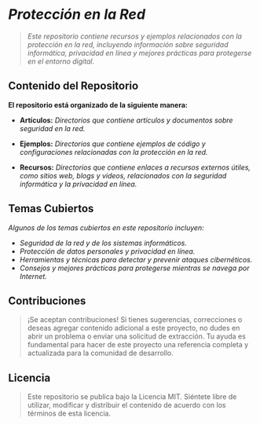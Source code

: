 <!-- Autor: Daniel Benjamin Perez Morales -->
<!-- GitHub: https://github.com/DanielPerezMoralesDev13 -->
<!-- Correo electrónico: danielperezdev@proton.me -->
# ***Protección en la Red***

> *Este repositorio contiene recursos y ejemplos relacionados con la protección en la red, incluyendo información sobre seguridad informática, privacidad en línea y mejores prácticas para protegerse en el entorno digital.*

## **Contenido del Repositorio**

**El repositorio está organizado de la siguiente manera:**

- **Artículos:** *Directorios que contiene artículos y documentos sobre seguridad en la red.*

- **Ejemplos:** *Directorios que contiene ejemplos de código y configuraciones relacionadas con la protección en la red.*

- **Recursos:** *Directorios que contiene enlaces a recursos externos útiles, como sitios web, blogs y videos, relacionados con la seguridad informática y la privacidad en línea.*

## **Temas Cubiertos**

*Algunos de los temas cubiertos en este repositorio incluyen:*

- *Seguridad de la red y de los sistemas informáticos.*
- *Protección de datos personales y privacidad en línea.*
- *Herramientas y técnicas para detectar y prevenir ataques cibernéticos.*
- *Consejos y mejores prácticas para protegerse mientras se navega por Internet.*

## **Contribuciones**

> ¡Se aceptan contribuciones! Si tienes sugerencias, correcciones o deseas agregar contenido adicional a este proyecto, no dudes en abrir un problema o enviar una solicitud de extracción. Tu ayuda es fundamental para hacer de este proyecto una referencia completa y actualizada para la comunidad de desarrollo.

## **Licencia**

> Este repositorio se publica bajo la Licencia MIT. Siéntete libre de utilizar, modificar y distribuir el contenido de acuerdo con los términos de esta licencia.
